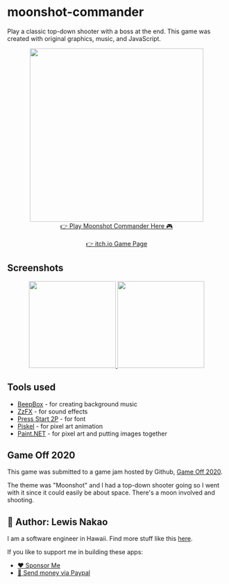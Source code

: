 # moonshot-commander

Play a classic top-down shooter with a boss at the end. This game was created with original graphics, music, and JavaScript.

<p align="center">
  <img src="https://lewdev.github.io/apps/moonshot-commander/assets/start-screen.png" width="400"/><br/>
  <a href="https://lewdev.github.io/apps/moonshot-commander">👉 Play Moonshot Commander Here 🎮</a><br/><br/>
  <a href="https://lewdev.itch.io/moonshot-commander">👉 itch.io Game Page</a>
</p>

## Screenshots

<p align="center">
  <a href="="https://lewdev.github.io/apps/moonshot-commander/screenshots/screenshot-1.png"">
    <img src="https://lewdev.github.io/apps/moonshot-commander/screenshots/screenshot-1.png" width="200" />
  </a>
  <a href="="https://lewdev.github.io/apps/moonshot-commander/screenshots/screenshot-2.png"">
    <img src="https://lewdev.github.io/apps/moonshot-commander/screenshots/screenshot-2.png" width="200" />
  </a>
</p>

## Tools used
* [BeepBox](https://www.beepbox.co) - for creating background music
* [ZzFX](https://github.com/KilledByAPixel/ZzFX) - for sound effects
* [Press Start 2P](https://fonts.google.com/specimen/Press+Start+2P) - for font
* [Piskel](https://www.piskelapp.com) - for pixel art animation
* [Paint.NET](https://www.getpaint.net) - for pixel art and putting images together

## Game Off 2020
This game was submitted to a game jam hosted by Github, [Game Off 2020](https://itch.io/jam/game-off-2020).

The theme was "Moonshot" and I had a top-down shooter going so I went with it since it could easily be about space. There's a moon involved and shooting.

## 👤 Author: Lewis Nakao
I am a software engineer in Hawaii. Find more stuff like this [here](https://lewdev.github.io).

If you like to support me in building these apps:</p>

* [❤️ Sponsor Me](https://github.com/sponsors/lewdev)
* [💸 Send money via Paypal](https://paypal.me/lewisnakao)

